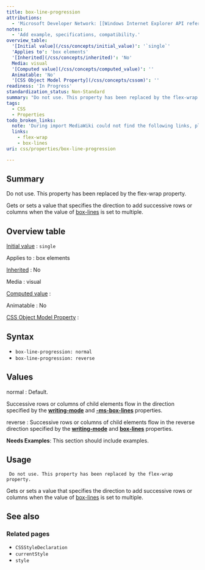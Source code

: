 ```yaml
---
title: box-line-progression
attributions:
  - 'Microsoft Developer Network: [[Windows Internet Explorer API reference](http://msdn.microsoft.com/en-us/library/ie/hh828809%28v=vs.85%29.aspx) Article]'
notes:
  - 'Add example, specifications, compatibility.'
overview_table:
  '[Initial value](/css/concepts/initial_value)': '`single`'
  'Applies to': 'box elements'
  '[Inherited](/css/concepts/inherited)': 'No'
  Media: visual
  '[Computed value](/css/concepts/computed_value)': ''
  Animatable: 'No'
  '[CSS Object Model Property](/css/concepts/cssom)': ''
readiness: 'In Progress'
standardization_status: Non-Standard
summary: "Do not use. This property has been replaced by the flex-wrap property. \n"
tags:
  - CSS
  - Properties
todo_broken_links:
  note: 'During import MediaWiki could not find the following links, please fix and adjust this list.'
  links:
    - flex-wrap
    - box-lines
uri: css/properties/box-line-progression

---
```

## Summary

Do not use. This property has been replaced by the flex-wrap property.

Gets or sets a value that specifies the direction to add successive rows or columns when the value of [box-lines](/w/index.php?title=box-lines&action=edit&redlink=1) is set to multiple.

## Overview table

[Initial value](/css/concepts/initial_value)
:   `single`

Applies to
:   box elements

[Inherited](/css/concepts/inherited)
:   No

Media
:   visual

[Computed value](/css/concepts/computed_value)
:

Animatable
:   No

[CSS Object Model Property](/css/concepts/cssom)
:

## Syntax

-   `box-line-progression: normal`
-   `box-line-progression: reverse`

## Values

normal
:   Default.

Successive rows or columns of child elements flow in the direction specified by the [**writing-mode**](/css/properties/writing-mode) and [**-ms-box-lines**](/css/properties/ms-box-lines) properties.

reverse
:   Successive rows or columns of child elements flow in the reverse direction specified by the [**writing-mode**](/css/properties/writing-mode) and [**box-lines**](/css/properties/box-lines) properties.

**Needs Examples**: This section should include examples.

## Usage

     Do not use. This property has been replaced by the flex-wrap property.

Gets or sets a value that specifies the direction to add successive rows or columns when the value of [box-lines](/w/index.php?title=box-lines&action=edit&redlink=1) is set to multiple.

## See also

### Related pages

-   `CSSStyleDeclaration`
-   `currentStyle`
-   `style`
